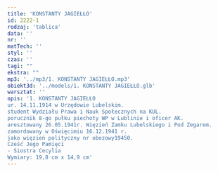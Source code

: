 ```yaml
---
title: 'KONSTANTY JAGIEŁŁO'
id: 2222-1
rodzaj: 'tablica'
data: ''
nr: ''
matTech: ''
styl: ''
czas: ''
tagi: ""
ekstra: ""
mp3: '../mp3/1. KONSTANTY JAGIEŁŁO.mp3'
obiekt3d: '../models/1. KONSTANTY JAGIEŁŁO.glb'
warsztat: ''
opis: '1. KONSTANTY JAGIEŁŁO 
ur. 14.11.1914 w Urzędowie Lubelskim.
student Wydziału Prawa i Nauk Społecznych na KUL.
porucznik 8-go pułku piechoty WP w Lublinie i oficer AK.
aresztowany 26.05.1941r. Więzień Zamku Lubelskiego i Pod Zegarem.
zamordowany w Oświęcimiu 16.12.1941 r. 
jako więzień polityczny nr obozowy19450.
Cześć Jego Pamięci
- Siostra Cecylia
Wymiary: 19,8 cm x 14,9 cm'
---
```


